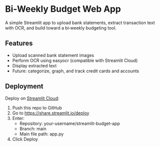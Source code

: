# Bi‑Weekly Budget Web App

A simple Streamlit app to upload bank statements, extract transaction text with OCR, and build toward a bi‑weekly budgeting tool.

## Features

- Upload scanned bank statement images
- Perform OCR using easyocr (compatible with Streamlit Cloud)
- Display extracted text
- Future: categorize, graph, and track credit cards and accounts

## Deployment

Deploy on [Streamlit Cloud](https://streamlit.io/cloud):

1. Push this repo to GitHub
2. Go to https://share.streamlit.io/deploy
3. Enter:
   - Repository: your-username/streamlit-budget-app
   - Branch: main
   - Main file path: app.py
4. Click Deploy
